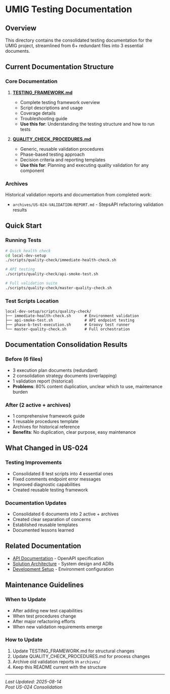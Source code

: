 # UMIG Testing Documentation

## Overview

This directory contains the consolidated testing documentation for the UMIG project, streamlined from 6+ redundant files into 3 essential documents.

## Current Documentation Structure

### Core Documentation

1. **[TESTING_FRAMEWORK.md](./TESTING_FRAMEWORK.md)**
   - Complete testing framework overview
   - Script descriptions and usage
   - Coverage details
   - Troubleshooting guide
   - **Use this for**: Understanding the testing structure and how to run tests

2. **[QUALITY_CHECK_PROCEDURES.md](./QUALITY_CHECK_PROCEDURES.md)**
   - Generic, reusable validation procedures
   - Phase-based testing approach
   - Decision criteria and reporting templates
   - **Use this for**: Planning and executing quality validation for any component

### Archives

Historical validation reports and documentation from completed work:
- `archives/US-024-VALIDATION-REPORT.md` - StepsAPI refactoring validation results

## Quick Start

### Running Tests

```bash
# Quick health check
cd local-dev-setup
./scripts/quality-check/immediate-health-check.sh

# API testing
./scripts/quality-check/api-smoke-test.sh

# Full validation suite
./scripts/quality-check/master-quality-check.sh
```

### Test Scripts Location

```
local-dev-setup/scripts/quality-check/
├── immediate-health-check.sh      # Environment validation
├── api-smoke-test.sh              # API endpoint testing
├── phase-b-test-execution.sh      # Groovy test runner
└── master-quality-check.sh        # Full orchestration
```

## Documentation Consolidation Results

### Before (6 files)
- 3 execution plan documents (redundant)
- 2 consolidation strategy documents (overlapping)
- 1 validation report (historical)
- **Problems**: 80% content duplication, unclear which to use, maintenance burden

### After (2 active + archives)
- 1 comprehensive framework guide
- 1 reusable procedures template
- Archives for historical reference
- **Benefits**: No duplication, clear purpose, easy maintenance

## What Changed in US-024

### Testing Improvements
- Consolidated 8 test scripts into 4 essential ones
- Fixed comments endpoint error messages
- Improved diagnostic capabilities
- Created reusable testing framework

### Documentation Updates
- Consolidated 6 documents into 2 active + archives
- Created clear separation of concerns
- Established reusable templates
- Documented lessons learned

## Related Documentation

- [API Documentation](../api/openapi.yaml) - OpenAPI specification
- [Solution Architecture](../solution-architecture.md) - System design and ADRs
- [Development Setup](../../local-dev-setup/README.md) - Environment configuration

## Maintenance Guidelines

### When to Update
- After adding new test capabilities
- When test procedures change
- After major refactoring efforts
- When new validation requirements emerge

### How to Update
1. Update TESTING_FRAMEWORK.md for structural changes
2. Update QUALITY_CHECK_PROCEDURES.md for process changes
3. Archive old validation reports in `archives/`
4. Keep this README current with the structure

---
*Last Updated: 2025-08-14*  
*Post US-024 Consolidation*